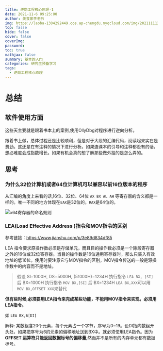 ```yaml
---
title: 逆向工程核心原理-1
date: 2021-11-6 09:25:00
author: 美食家李老叭
img: https://laoba-1304292449.cos.ap-chengdu.myqcloud.com/img/20211111205602.png
top: false
hide: false
cover: false
coverImg: 
password: 
toc: true
mathjax: false
summary: 基本的入门
categories: 研究生预备学习
tags:
  - 逆向工程核心原理
---
```


# 总结

## 软件使用方面

这些天主要就是跟着书本上的案例,使用OllyDbg对程序进行逆向分析。

跟着书上做，总体过程还是比较顺利，但是对于大段的汇编代码，阅读起来实在是费劲。这还是在有注释的情况下进行分析。如果连课本的引导和注释都没有的话，想必难度会成指数增长。如果有机会真的想了解那些做外挂的是怎么弄的。

## 思考

### 为什么32位计算机或者64位计算机可以兼容以前16位版本的程序

从汇编的角度上来看的话,16位、32位、64位 `AX BX AL AH` 等寄存器的含义都是一样的。唯一不同的地方体现在`EAX`是32位的。`RAX`是64位的。

![x64寄存器的命名规则](https://laoba-1304292449.cos.ap-chengdu.myqcloud.com/img/20211111210432.png)

### LEA(Load Effective Address )指令和MOV指令的区别

参考链接：https://www.jianshu.com/p/3e89d834df85

LEA 指令要求原操作数必须是存储单元，而且目的操作数必须是一个除段寄存器之外的16位或32位寄存器。当目的操作数是16位通用寄存器时，那么只装入有效地址的低16位。使用时要注意它与MOV指令的区别，MOV指令传送的一般是源操作数中的内容而不是地址。

> 假设 SI=1000H, DS=5000H, (51000H)=1234H
> 执行指令 `LEA BX, [SI]` 后 BX=1000H
> 执行指令 `MOV BX,[SI]` 后 BX=1234H
> `LEA BX,XXX`可以用 `MOV BX,OFFSET XXX`来替代

**但有些时候,必须要用LEA指令来完成某些功能，不能用MOV指令来实现，必须用LEA指令。**

如 `LEA BX,6[DI]`

解释: 某数组含20个元素，每个元素占一个字节，序号为0~19。设DI指向数组开头处，如果把序号为6的元素的偏移地址送到BX中。就必须使用LEA指令。因为**OFFSET 运算符只能返回数据标号的偏移量**,然而并不是所有的内存单元都有数据标号。